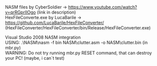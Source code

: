 NASM files by CyberSoldier -> https://www.youtube.com/watch?v=qrRGprIIOgo (link in description)  
HexFileConverte.exe by LucaBarile -> https://github.com/LucaBarile/HexFileConverter/ (HexFileConverter/HexFileConverter/bin/Release/HexFileConverter.exe)    

Visual Studio 2008 NASM integration  
USING: .\NASM\nasm -f bin NASM\clutter.asm -o NASM\clutter.bin (in mbr.py)  
WARNING: Do not try running mbr.py RESET command, that can destroy your PC! (maybe, i can`t test)